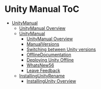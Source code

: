 Unity Manual ToC
================
 - [UnityManual]()
	 - [UnityManual Overview](UnityManual.md)
	 - [UnityManual]()
		 - [UnityManual Overview](UnityManual_1.md)
		 - [ManualVersions](ManualVersions.md)
		 - [Switching between Unity versions](SwitchingDocumentationVersions.md)
		 - [OfflineDocumentation](OfflineDocumentation.md)
		 - [Deploying Unity Offline](DeployingUnityOffline.md)
		 - [WhatsNew56](WhatsNew56.md)
		 - [Leave Feedback](LeaveFeedback.md)
	 - [InstallingUnityRename]()
		 - [InstallingUnity Overview](InstallingUnity.md)

